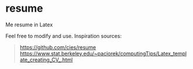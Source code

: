 # resume
Me resume in Latex

Feel free to modify and use.
Inspiration sources:
> https://github.com/cies/resume
> https://www.stat.berkeley.edu/~paciorek/computingTips/Latex_template_creating_CV_.html
